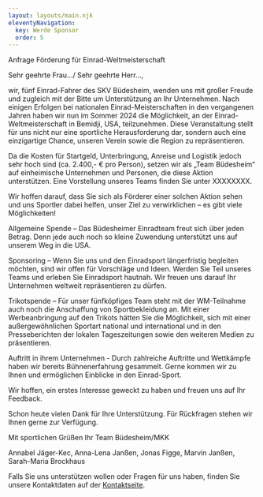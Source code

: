 ```yaml
---
layout: layouts/main.njk
eleventyNavigation:
  key: Werde Sponsor
  order: 5
---
```

Anfrage Förderung für Einrad-Weltmeisterschaft



Sehr geehrte Frau…/ Sehr geehrte Herr…,



wir, fünf Einrad-Fahrer des SKV Büdesheim, wenden uns mit großer Freude und zugleich mit der Bitte um Unterstützung an Ihr Unternehmen. Nach einigen Erfolgen bei nationalen Einrad-Meisterschaften in den vergangenen Jahren haben wir nun im Sommer 2024 die Möglichkeit, an der Einrad-Weltmeisterschaft in Bemidji, USA, teilzunehmen. Diese Veranstaltung stellt für uns nicht nur eine sportliche Herausforderung dar, sondern auch eine einzigartige Chance, unseren Verein sowie die Region zu repräsentieren.



Da die Kosten für Startgeld, Unterbringung, Anreise und Logistik jedoch sehr hoch sind (ca. 2.400,- € pro Person), setzen wir als „Team Büdesheim“ auf einheimische Unternehmen und Personen, die diese Aktion unterstützen. Eine Vorstellung unseres Teams finden Sie unter XXXXXXXX.



Wir hoffen darauf, dass Sie sich als Förderer einer solchen Aktion sehen und uns Sportler dabei helfen, unser Ziel zu verwirklichen – es gibt viele Möglichkeiten!

Allgemeine Spende – Das Büdesheimer Einradteam freut sich über jeden Betrag. Denn jede auch noch so kleine Zuwendung unterstützt uns auf unserem Weg in die USA. 

Sponsoring – Wenn Sie uns und den Einradsport längerfristig begleiten möchten, sind wir offen für Vorschläge und Ideen. Werden Sie Teil unseres Teams und erleben Sie Einradsport hautnah. Wir freuen uns darauf Ihr Unternehmen weltweit repräsentieren zu dürfen.

Trikotspende – Für unser fünfköpfiges Team steht mit der WM-Teilnahme auch noch die Anschaffung von Sportbekleidung an. Mit einer Werbeanbringung auf den Trikots hätten Sie die Möglichkeit, sich mit einer außergewöhnlichen Sportart national und international und in den Presseberichten der lokalen Tageszeitungen sowie den weiteren Medien zu präsentieren.

Auftritt in ihrem Unternehmen - Durch zahlreiche Auftritte und Wettkämpfe haben wir bereits Bühnenerfahrung gesammelt. Gerne kommen wir zu Ihnen und ermöglichen Einblicke in den Einrad-Sport.

Wir hoffen, ein erstes Interesse geweckt zu haben und freuen uns auf Ihr Feedback.

Schon heute vielen Dank für Ihre Unterstützung. Für Rückfragen stehen wir Ihnen gerne zur Verfügung. 



Mit sportlichen Grüßen Ihr Team Büdesheim/MKK

Annabel Jäger-Kec, Anna-Lena Janßen, Jonas Figge, Marvin Janßen, Sarah-Maria Brockhaus



Falls Sie uns unterstützen wollen oder Fragen für uns haben, finden Sie unsere Kontaktdaten auf der [Kontaktseite](/kontakt).
